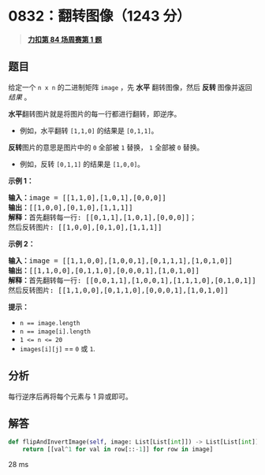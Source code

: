# 0832：翻转图像（1243 分）


> <u>**[力扣第 84 场周赛第 1 题](https://leetcode.cn/problems/flipping-an-image/)**</u>

## 题目

<p>给定一个<meta charset="UTF-8" /> <code>n x n</code> 的二进制矩阵 <code>image</code> ，先 <strong>水平</strong> 翻转图像，然后 <strong>反转 </strong>图像并返回 <em>结果</em> 。</p>

<p><strong>水平</strong>翻转图片就是将图片的每一行都进行翻转，即逆序。</p>

<ul>
<li>例如，水平翻转 <code>[1,1,0]</code> 的结果是 <code>[0,1,1]</code>。</li>
</ul>

<p><strong>反转</strong>图片的意思是图片中的 <code>0</code> 全部被 <code>1</code> 替换， <code>1</code> 全部被 <code>0</code> 替换。</p>

<ul>
<li>例如，反转 <code>[0,1,1]</code> 的结果是 <code>[1,0,0]</code>。</li>
</ul>



<p><strong>示例 1：</strong></p>

<pre>
<strong>输入：</strong>image = [[1,1,0],[1,0,1],[0,0,0]]
<strong>输出：</strong>[[1,0,0],[0,1,0],[1,1,1]]
<strong>解释：</strong>首先翻转每一行: [[0,1,1],[1,0,1],[0,0,0]]；
然后反转图片: [[1,0,0],[0,1,0],[1,1,1]]
</pre>

<p><strong>示例 2：</strong></p>

<pre>
<strong>输入：</strong>image = [[1,1,0,0],[1,0,0,1],[0,1,1,1],[1,0,1,0]]
<strong>输出：</strong>[[1,1,0,0],[0,1,1,0],[0,0,0,1],[1,0,1,0]]
<strong>解释：</strong>首先翻转每一行: [[0,0,1,1],[1,0,0,1],[1,1,1,0],[0,1,0,1]]；
然后反转图片: [[1,1,0,0],[0,1,1,0],[0,0,0,1],[1,0,1,0]]
</pre>



<p><strong>提示：</strong></p>

<p><meta charset="UTF-8" /></p>

<ul>
<li><code>n == image.length</code></li>
<li><code>n == image[i].length</code></li>
<li><code>1 &lt;= n &lt;= 20</code></li>
<li><code>images[i][j]</code> == <code>0</code> 或 <code>1</code>.</li>
</ul>


## 分析

每行逆序后再将每个元素与 1 异或即可。

## 解答

```python
def flipAndInvertImage(self, image: List[List[int]]) -> List[List[int]]:
    return [[val^1 for val in row[::-1]] for row in image]
```
28 ms

